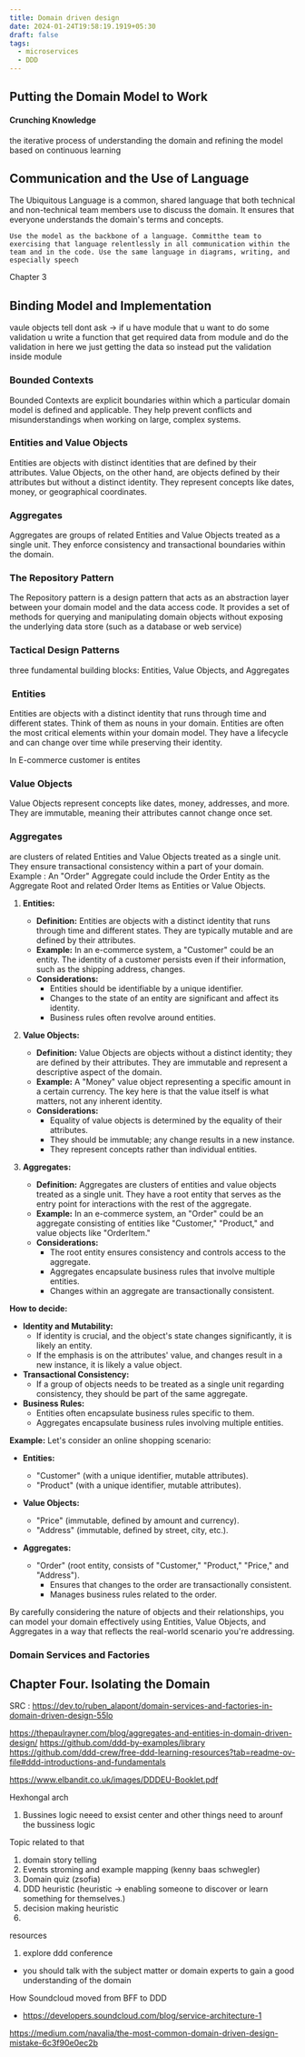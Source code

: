 ```yaml
---
title: Domain driven design
date: 2024-01-24T19:58:19.1919+05:30
draft: false
tags:
  - microservices
  - DDD
---
```



## Putting the Domain Model to Work

#### Crunching Knowledge

the iterative process of understanding the domain and refining the model based on continuous learning

## Communication and the Use of Language

The Ubiquitous Language is a common, shared language that both technical and non-technical team members use to discuss the domain. It ensures that everyone understands the domain's terms and concepts.

`Use the model as the backbone of a language. Committhe team to exercising that language relentlessly in all communication within the team and in the code. Use the same language in diagrams, writing, and especially speech`


Chapter 3 
## Binding Model and Implementation


vaule objects
tell dont ask -> if u have module that u want to do some validation u write a function that get required data from module and do the validation in here we just getting the data so  instead put the validation inside module

### **Bounded Contexts**

Bounded Contexts are explicit boundaries within which a particular domain model is defined and applicable. They help prevent conflicts and misunderstandings when working on large, complex systems.

### **Entities and Value Objects**

Entities are objects with distinct identities that are defined by their attributes. Value Objects, on the other hand, are objects defined by their attributes but without a distinct identity. They represent concepts like dates, money, or geographical coordinates.

### **Aggregates**

Aggregates are groups of related Entities and Value Objects treated as a single unit. They enforce consistency and transactional boundaries within the domain.

### The Repository Pattern

The Repository pattern is a design pattern that acts as an abstraction layer between your domain model and the data access code. It provides a set of methods for querying and manipulating domain objects without exposing the underlying data store (such as a database or web service)


### Tactical Design Patterns

three fundamental building blocks: Entities, Value Objects, and Aggregates

###  **Entities**

Entities are objects with a distinct identity that runs through time and different states. Think of them as nouns in your domain. Entities are often the most critical elements within your domain model. They have a lifecycle and can change over time while preserving their identity.

In E-commerce customer is entites

### **Value Objects**

Value Objects represent concepts like dates, money, addresses, and more. They are immutable, meaning their attributes cannot change once set.

### **Aggregates**

are clusters of related Entities and Value Objects treated as a single unit. They ensure transactional consistency within a part of your domain. 
Example : An "Order" Aggregate could include the Order Entity as the Aggregate Root and related Order Items as Entities or Value Objects.

1. **Entities:**
   - **Definition:** Entities are objects with a distinct identity that runs through time and different states. They are typically mutable and are defined by their attributes.
   - **Example:** In an e-commerce system, a "Customer" could be an entity. The identity of a customer persists even if their information, such as the shipping address, changes.
   - **Considerations:**
     - Entities should be identifiable by a unique identifier.
     - Changes to the state of an entity are significant and affect its identity.
     - Business rules often revolve around entities.

2. **Value Objects:**
   - **Definition:** Value Objects are objects without a distinct identity; they are defined by their attributes. They are immutable and represent a descriptive aspect of the domain.
   - **Example:** A "Money" value object representing a specific amount in a certain currency. The key here is that the value itself is what matters, not any inherent identity.
   - **Considerations:**
     - Equality of value objects is determined by the equality of their attributes.
     - They should be immutable; any change results in a new instance.
     - They represent concepts rather than individual entities.

3. **Aggregates:**
   - **Definition:** Aggregates are clusters of entities and value objects treated as a single unit. They have a root entity that serves as the entry point for interactions with the rest of the aggregate.
   - **Example:** In an e-commerce system, an "Order" could be an aggregate consisting of entities like "Customer," "Product," and value objects like "OrderItem."
   - **Considerations:**
     - The root entity ensures consistency and controls access to the aggregate.
     - Aggregates encapsulate business rules that involve multiple entities.
     - Changes within an aggregate are transactionally consistent.

**How to decide:**
   - **Identity and Mutability:**
     - If identity is crucial, and the object's state changes significantly, it is likely an entity.
     - If the emphasis is on the attributes' value, and changes result in a new instance, it is likely a value object.
   - **Transactional Consistency:**
     - If a group of objects needs to be treated as a single unit regarding consistency, they should be part of the same aggregate.
   - **Business Rules:**
     - Entities often encapsulate business rules specific to them.
     - Aggregates encapsulate business rules involving multiple entities.

**Example:**
Let's consider an online shopping scenario:

- **Entities:**
  - "Customer" (with a unique identifier, mutable attributes).
  - "Product" (with a unique identifier, mutable attributes).

- **Value Objects:**
  - "Price" (immutable, defined by amount and currency).
  - "Address" (immutable, defined by street, city, etc.).

- **Aggregates:**
  - "Order" (root entity, consists of "Customer," "Product," "Price," and "Address").
    - Ensures that changes to the order are transactionally consistent.
    - Manages business rules related to the order.

By carefully considering the nature of objects and their relationships, you can model your domain effectively using Entities, Value Objects, and Aggregates in a way that reflects the real-world scenario you're addressing.

### Domain Services and Factories


## Chapter Four. Isolating the Domain


SRC : https://dev.to/ruben_alapont/domain-services-and-factories-in-domain-driven-design-55lo




https://thepaulrayner.com/blog/aggregates-and-entities-in-domain-driven-design/
https://github.com/ddd-by-examples/library
https://github.com/ddd-crew/free-ddd-learning-resources?tab=readme-ov-file#ddd-introductions-and-fundamentals

https://www.elbandit.co.uk/images/DDDEU-Booklet.pdf







Hexhongal arch
1. Bussines logic neeed to exsist center and other things need to arounf the bussiness logic








Topic related to that 
1. domain story telling
2. Events stroming and example mapping (kenny baas schwegler)
3. Domain quiz (zsofia)
4. DDD heuristic (heuristic -> enabling someone to discover or learn something for themselves.)
5. decision making heuristic 
6. 





resources
1. explore ddd conference





- you should talk with the subject matter or domain experts to gain a good understanding of the domain



How Soundcloud moved from BFF to DDD 
- https://developers.soundcloud.com/blog/service-architecture-1


https://medium.com/navalia/the-most-common-domain-driven-design-mistake-6c3f90e0ec2b